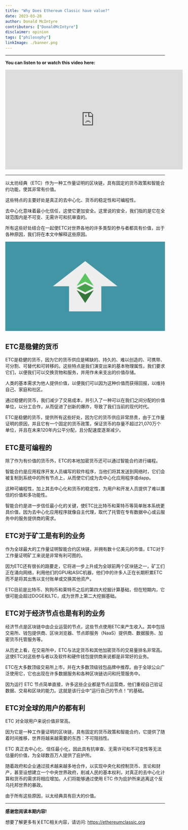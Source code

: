 ```yaml
---
title: "Why Does Ethereum Classic have value?"
date: 2023-03-28
author: Donald McIntyre
contributors: ["DonaldMcIntyre"]
disclaimer: opinion
tags: ["philosophy"]
linkImage: ./banner.png
---
```


---
**You can listen to or watch this video here:**

<iframe width="560" height="315" src="https://www.youtube.com/embed/ltV3gnrmHo4" title="YouTube video player" frameborder="0" allow="accelerometer; autoplay; clipboard-write; encrypted-media; gyroscope; picture-in-picture; web-share" allowfullscreen></iframe>

---

以太坊经典（ETC）作为一种工作量证明的区块链，具有固定的货币政策和智能合约功能，使其非常有价值。

这些特点的主要好处是真正的去中心化、货币的稳定性和可编程性。

去中心化意味着最小化信任，这使它更加安全。这里说的安全，我们指的是它在全球范围内是不可变、无需许可和抗审查的。

所有这些好处结合在一起使ETC对世界各地的许多类型的参与者都具有价值，出于各种原因，我们将在本文中解释这些原因。

![ETC's value.](./banner.png)

## ETC是稳健的货币

ETC是稳健的货币，因为它的货币供应是稀缺的、持久的、难以创造的、可携带、可分割、可替代和可转移的。这些特点是我们演变出来的基本物理属性，我们要求它们，以便我们可以交换货物和服务，并用作未来支出的价值存储。

人类的基本需求为他人提供价值，以便我们可以因为这种价值而获得回报，以维持自己、家庭和社区。

通过稳健的货币，我们减少了交易成本，并引入了一种可以在我们之间分配的价值单位，以分工合作，从而促进了创新的爆炸，导致了我们当前的现代时代。

ETC是稳健的货币，提供所有这些好处，因为它的货币供应非常昂贵，由于工作量证明的原因，并且它有一个固定的货币政策，保证货币的存量不超过21,070万个单位，并且在未来120年内公平分配，且分配速度逐渐减少。

## ETC是可编程的

除了作为有价值的货币外，ETC的本地加密货币还可以通过智能合约进行编程。

智能合约是应用程序开发人员编写的软件程序，当他们将其发送到网络时，它们会被复制到系统中的所有节点上，从而使它们成为去中心化应用程序或dapp。

这种可编程性，加上其去中心化和货币的稳定性，为用户和开发人员提供了难以置信的价值和多功能性。

智能合约是进一步信任最小化的关键，使ETC比比特币和莱特币等简单账本系统更具价值，因为去中心化应用程序就像自主代理，取代了托管在专有数据中心或云服务中的服务提供商的需求。

## ETC对于矿工是有利的业务

作为全球最大的工作量证明智能合约区块链，并拥有数十亿美元的市值，ETC对于工作量证明矿工来说是非常有利可图的。

因为ETC还有很长的路要走，它将进一步上升成为全球前两个区块链之一，矿工们正在涌向网络，利用他们的GPU和ASIC机器，他们中的许多人正在长期积累ETC而不是将其出售以支付账单或交换其他资产。

ETC目前是比特币、狗狗币和莱特币之后的第四大挖掘计算基础，但在短期内，它很可能会超过DOGE和LTC，成为世界上第二大挖掘基础。

## ETC对于经济节点也是有利的业务

经济节点是区块链中由企业运营的节点，这些节点使用ETC来产生收入。其中包括交易所、钱包提供商、区块浏览器、节点即服务（NaaS）提供商、数据服务、加密货币托管服务等。

从历史上看，在交易所中，ETC与法定货币和其他加密货币的交易量排名非常高。这使ETC对这些参与者以及软件和硬件钱包提供商来说都是非常好的业务。

ETC在大多数顶级交易所上市，并在大多数顶级钱包品牌中推荐。由于全球公众广泛使用它，它也出现在许多数据服务和各种区块链访问和托管服务中。

因为运行 ETC 节点简单直接，许多这些企业都是节点运营商，他们重视自己验证数据、交易和区块的能力。这就是该行业中“运行自己的节点！”的基础。

## ETC对全球的用户的都有利

ETC 对全球用户来说价值非常高。

因为它是一种工作量证明的区块链，具有固定的货币政策和智能合约，它提供了随着时间推移，世界将越来越需要的东西：不可阻挡性。

ETC 真正去中心化、信任最小化，因此具有抗审查、无需许可和不可变性等无法估量的价值，为全球数百万人提供了庇护所。

随着政府和企业通过技术越来越多地合作，以实现中央化和控制货币、言论和财产，甚至设想建立一个中央世界政府，削减人民的基本权利，对真正的去中心化计算和货币的需求将相应增加。人们将能够通过使用 ETC 作为庇护所来逃离这个反乌托邦世界的暴政。

由于所有这些原因，以太经典具有巨大的价值。

---

**感谢您阅读本期内容!**

想要了解更多有关ETC相关内容，请访问: https://ethereumclassic.org
